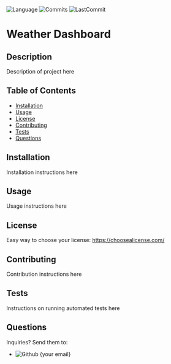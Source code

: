 ![Language](https://badgen.net/badge/language/javascript/purple) ![Commits](https://badgen.net/github/commits/micromatch/micromatch) ![LastCommit](https://badgen.net/github/last-commit/micromatch/micromatch)

# Weather Dashboard

## Description
Description of project here

## Table of Contents
* [Installation](#installation)
* [Usage](#usage)
* [License](#license)
* [Contributing](#contributing)
* [Tests](#tests)
* [Questions](#questions)

## Installation
Installation instructions here

## Usage
Usage instructions here

## License
Easy way to choose your license: https://choosealicense.com/

## Contributing
Contribution instructions here

## Tests
Instructions on running automated tests here

## Questions
Inquiries? Send them to:
* ![Github](https://avatars1.githubusercontent.com/u/12930451?v=4&s=32) {your email}

